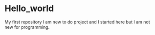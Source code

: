# Hello_world
My first repository
I am new to do project and I started here but I am not new for programming.
